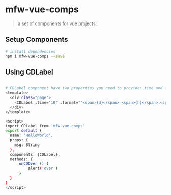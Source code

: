 # mfw-vue-comps

> a set of components for vue projects.

## Setup Components

``` bash
# install dependencies
npm i mfw-vue-comps --save
```

## Using CDLabel

``` bash

# CDLabel component have two properties you need to provide: time and format. Time means how many seconds for countdown. Format is a string you want to transform the countdown in to.
<template>
  <div class="page">
    <CDLabel :time="10" :format="'<span>{d}</span> <span>{h}</span>:<span>{m}</span>:<span>{s}</span>'" @over="onCDOver"></CDLabel>
  </div>
</template>

<script>
import CDLabel from 'mfw-vue-comps'
export default {
  name: 'HelloWorld',
  props: {
    msg: String
  },
  components: {CDLabel},
  methods: {
      onCDOver () {
          alert('over')
      }
  }
}
</script>
```
